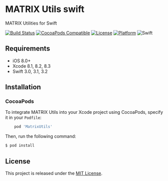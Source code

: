 # MATRIX Utils swift
MATRIX Utilities for Swift

[![Build Status](https://travis-ci.org/matrix-io/matrix-utils-swift.svg?branch=master)](https://travis-ci.org/matrix-io/matrix-utils-swift)
[![CocoaPods Compatible](https://img.shields.io/cocoapods/v/MatrixUtils.svg)](https://img.shields.io/cocoapods/v/MatrixUtils.svg)
[![License](https://img.shields.io/cocoapods/l/ImagePicker.svg?style=flat)](http://cocoadocs.org/docsets/ImagePicker)
[![Platform](https://img.shields.io/cocoapods/p/ImagePicker.svg?style=flat)](http://cocoadocs.org/docsets/ImagePicker)
![Swift](https://img.shields.io/badge/%20in-swift%203.0-orange.svg)
## Requirements

- iOS 8.0+
- Xcode 8.1, 8.2, 8.3
- Swift 3.0, 3.1, 3.2

## Installation

### CocoaPods

To integrate MATRIX Utils into your Xcode project using CocoaPods, specify it in your `Podfile`:

```ruby
    pod 'MatrixUtils'
```

Then, run the following command:

```bash
$ pod install
```

## License

This project is released under the [MIT License](LICENSE.md).
